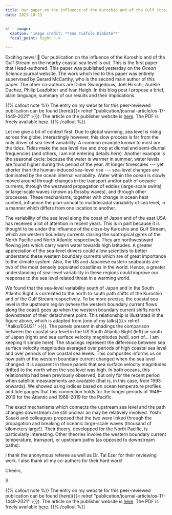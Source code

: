 ```yaml
---
title: Our paper on the influence of the Kuroshio and of the Gulf Stream on the nearby coastal sea level is out.
date: 2021-10-23


<!-- image:
  caption: 'Image credit: **Sam Tiéfolo Diabaté**'
  focal_point: Right -->

---
```

Exciting news! 🥳 Our publication on the influence of the Kuroshio and of the Gulf Stream on the nearby coastal sea level is out. This is the first paper that I lead-authored. This paper was published yesterday on the *Ocean Science* journal website. The work which led to this paper was entirely supervised by Gerard McCarthy, who is the second main author of this paper. The other co-authors are Didier Swingedouw, Joël Hirschi, Aurélie Duchez, Philip Leadbitter and Ivan Haigh. In this blog post I propose a brief, plain language, summary of our results and their implications.


{{% callout note %}}
The entry on my website for this peer-reviewed publication can be found [here]({{< relref "publication/journal-article/os-17-1449-2021" >}}). The article on the publisher website is [here](https://doi.org/10.5194/os-17-1449-2021). The PDF is freely available [here](https://os.copernicus.org/articles/17/1449/2021/os-17-1449-2021.pdf).
{{% /callout %}}

<!--more-->

Let me give a bit of context first. Due to global warming, sea level is rising across the globe. Interestingly however, this slow process is far from the only driver of sea-level variability. A common example known to most are the tides. Tides make the sea level rise and drop at diurnal and semi-diurnal frequencies (and others, I am not entering details here). Another example is the seasonal cycle: because the water is warmer in summer, water levels are found higher during this period of the year. At longer timescales --- yet shorter than the human-induced sea-level rise --- sea-level changes are dominated by the ocean internal variability. Water within the ocean is slowly moved around through changes in the transport and/or path of oceanic currents, through the westward propagation of eddies (large-scale swirls) or large-scale waves (known as Rossby waves), and through other processes. These mechanisms, together with change in ocean heat content, influence the pluri-annual to multidecadal variability of sea level, in a manner which differs from one location to another.

The variability of the sea level along the coast of Japan and of the east USA has received a lot of attention in recent years. This is in part because it is thought to be under the influence of the close-by Kuroshio and Gulf Stream, which are western boundary currents closing the subtropical gyres of the North Pacific and North Atlantic respectively. They are northwestward flowing jets which carry warm water towards high latitudes. A greater appreciation of the sea-level drivers could allow scientists to better understand these western boundary currents which are of great importance to the climate system. Also, the US and Japanese eastern seaboards are two of the most densely populated coastlines in the world. Hence, a greater understanding of sea-level variability in these regions could improve our response to the sea level related threat in a warming world.

We found that the sea-level variability south of Japan and in the South Atlantic Bight is correlated to the north to south path shifts of the Kuroshio and of the Gulf Stream respectively. To be more precise, the coastal sea level in the upstream region (where the western boundary current flows along the coast) goes up when the western boundary current shifts north downstream of their detachment point. This relationship is illustrated in the figure above, which is adapted from [one of my talks]({{< relref "/talks/EGU21" >}}). The panels present in shadings the comparison between the coastal sea-level in the US South Atlantic Bight (left) or south of Japan (right) and sea surface velocity magnitudes (well, sort of... I am keeping it simple here). The shadings represent the difference between sea surface velocity magnitudes averaged over periods of high coastal sea level and over periods of low coastal sea levels. This composites informs us on how path of the western boundary current changed when the sea level changed. It is apparent in these panels that sea surface velocity magnitudes drifted to the north when the sea level was high. In both oceans, this relationship had been previously observed, but only for the recent period when satellite measurements are available (that is, in this case, from 1993 onwards). We showed using indices based on ocean temperature profiles and tide gauges that this connection holds for the longer periods of 1948–2019 for the Atlantic and 1968–2019 for the Pacific.

The exact mechanisms which connects the upstream sea level and the path changes downstream are still unclear an may be relatively involved. Yoshi Sasaki and colleagues proposed that the two were linked through the propagation and breaking of oceanic large-scale waves (thousand of kilometers large!). Their theory, developped for the North Pacific, is particularly interesting. Other theories involve the western boundary current temperature, transport, or upstream paths (as opposed to downstream paths).

I thank the anonymous referee as well as Dr. Tal Ezer for their reviewing work. I also thank all my co-authors for their hard work!

Cheers,

S.

{{% callout note %}}
The entry on my website for this peer-reviewed publication can be found [here]({{< relref "publication/journal-article/os-17-1449-2021" >}}). The article on the publisher website is [here](https://doi.org/10.5194/os-17-1449-2021). The PDF is freely available [here](https://os.copernicus.org/articles/17/1449/2021/os-17-1449-2021.pdf).
{{% /callout %}}

